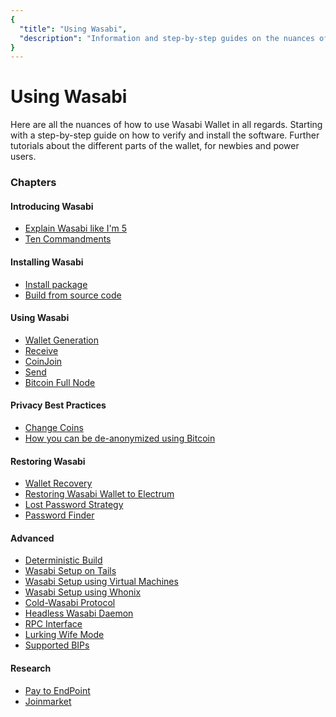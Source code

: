 ```yaml
---
{
  "title": "Using Wasabi",
  "description": "Information and step-by-step guides on the nuances of how to use Wasabi. This is the Wasabi documentation, an archive of knowledge about the open-source, non-custodial and privacy-focused Bitcoin wallet for desktop."
}
---
```


# Using Wasabi

Here are all the nuances of how to use Wasabi Wallet in all regards.
Starting with a step-by-step guide on how to verify and install the software.
Further tutorials about the different parts of the wallet, for newbies and power users.

### Chapters

#### Introducing Wasabi
- [Explain Wasabi like I'm 5](/using-wasabi/ELI5.md)
- [Ten Commandments](/using-wasabi/10commandments.md)

#### Installing Wasabi
- [Install package](/using-wasabi/InstallPackage.md)
- [Build from source code](/using-wasabi/BuildSource.md)

#### Using Wasabi
- [Wallet Generation](/using-wasabi/WalletGeneration.md)
- [Receive](/using-wasabi/Receive.md)
- [CoinJoin](/using-wasabi/CoinJoin.md)
- [Send](/using-wasabi/Send.md)
- [Bitcoin Full Node](/using-wasabi/BitcoinFullNode.md)

#### Privacy Best Practices
- [Change Coins](/using-wasabi/ChangeCoins.md)
- [How you can be de-anonymized using Bitcoin](/using-wasabi/Deanonimization.md)

#### Restoring Wasabi
- [Wallet Recovery](/using-wasabi/WalletRecovery.md)
- [Restoring Wasabi Wallet to Electrum](/using-wasabi/RestoreElectrum.md)
- [Lost Password Strategy](/using-wasabi/LostPassword.md)
- [Password Finder](/using-wasabi/PasswordFinder.md)

#### Advanced
- [Deterministic Build](/using-wasabi/DeterministicBuild.md)
- [Wasabi Setup on Tails](/using-wasabi/WasabiSetupTails.md)
- [Wasabi Setup using Virtual Machines](/using-wasabi/WasabiSetupVM.md)
- [Wasabi Setup using Whonix](/using-wasabi/WasabiSetupWhonix.md)
- [Cold-Wasabi Protocol](/using-wasabi/ColdWasabi.md)
- [Headless Wasabi Daemon](/using-wasabi/Daemon.md)
- [RPC Interface](/using-wasabi/RPC.md)
- [Lurking Wife Mode](/using-wasabi/LurkingWifeMode.md)
- [Supported BIPs](/using-wasabi/BIPs.md)

#### Research
- [Pay to EndPoint](/using-wasabi/PayToEndPoint.md)
- [Joinmarket](/using-wasabi/Joinmarket.md)
